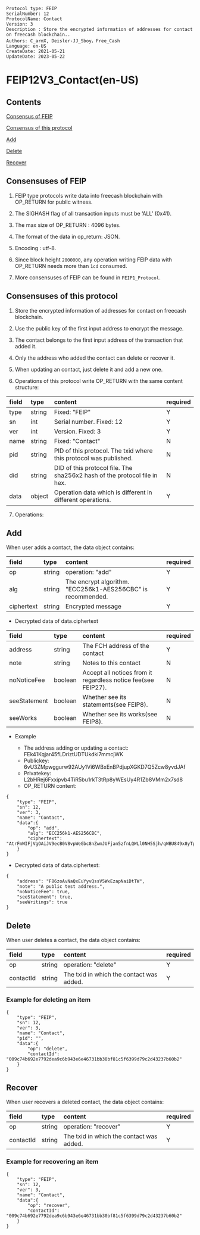 ```
Protocol type: FEIP
SerialNumber: 12
ProtocolName: Contact
Version: 3
Description : Store the encrypted information of addresses for contact on freecash blockchain..
Authors: C_armX, Deisler-JJ_Sboy，Free_Cash
Language: en-US
CreateDate: 2021-05-21
UpdateDate: 2023-05-22
```

# FEIP12V3_Contact(en-US)

## Contents

[Consensus of FEIP](#general-consensus-of-feip)

[Consensus of this protocol](#consensus-of-this-protocol)

[Add](#add)

[Delete](#delete)

[Recover](#recover)

## Consensuses of FEIP

1. FEIP type protocols write data into freecash blockchain with OP_RETURN for public witness.

2. The SIGHASH flag of all transaction inputs must be ‘ALL’ (0x41).

3. The max size of OP_RETURN : 4096 bytes.

4. The format of the data in op_return: JSON.

5. Encoding : utf-8.

6. Since block height `2000000`, any operation writing FEIP data with OP_RETURN needs more than `1cd` consumed.

7. More consensuses of FEIP can be found in `FEIP1_Protocol`.

## Consensuses of this protocol

1. Store the encrypted information of addresses for contact on freecash blockchain.

2. Use the public key of the first input address to encrypt the message. 

3. The contact belongs to the first input address of the transaction that added it.

4. Only the address who added the contact can delete or recover it.

5. When updating an contact, just delete it and add a new one.

6. Operations of this protocol write OP_RETURN with the same content structure:

|field|type|content|required|
|:----|:----|:----|:----|
|type|string|Fixed: "FEIP"|Y|
|sn|int|Serial number. Fixed: 12|Y|
|ver|int|Version. Fixed: 3|Y|
|name|string|Fixed: "Contact"|N|
|pid|string|PID of this protocol. The txid where this protocol was published.|N|
|did|string|DID of this protocol file. The sha256x2 hash of the protocol file in hex.|N|
|data|object|Operation data which is different in different operations. |Y|

7. Operations:

## Add

When user adds a contact, the data object contains:

|field|type|content|required|
|:----|:----|:----|:----|
|op|string|operation: "add"|Y|
|alg|string|The encrypt algorithm. "ECC256k1-AES256CBC" is recommended.|Y|
|ciphertext|string|Encrypted message|Y|

* Decrypted data of data.ciphertext

|field|type|content|required|
|:----|:----|:----|:----|
|address|string|The FCH address of the contact|Y|
|note|string|Notes to this contact|N|
|noNoticeFee|boolean|Accept all notices from it regardless notice fee(see FEIP27).|N|
|seeStatement|boolean|Whether see its statements(see FEIP8).|N|
|seeWorks|boolean|Whether see its works(see FEIP8).|N|

* Example

	- The address adding or updating a contact: FEk41Kqjar45fLDriztUDTUkdki7mmcjWK
	- Publickey: 6vU3ZMpwggurw92AUy1Vi6WBxEnBPdjupXGKD7Q5Zcw8yvdJAf
	- Privatekey: L2bHRej6Fxxipvb4TiR5bu1rkT3tRp8yWEsUy4R1Zb8VMm2x7sd8
	- OP_RETURN content:

```
{
    "type": "FEIP",
    "sn": 12,
    "ver": 3,
    "name": "Contact",
    "data":{
        "op": "add",
        "alg": "ECC256k1-AES256CBC",
        "ciphertext": "AtrFmWIFjVgOAiJV9ecB0V8vpWeGbc8nZwmJUFjan5zfnLQWLl0NH5Sjh/qWBU849x8yTpn7v6V0Hgdm2zuNGk4flfU2wyYBG2sRFlmagSLZNJQ8T/meD3FX3EGXken+bbG9P6MmSWqWZsAqnx/MtIu/ngXy/+TB6UyyvH3/e1rvPzqfrNKpzVRpcfycUFSlHmm4xU15DA/SZu01PYDUI+AR/x2poKftABu7CxQinEp8bWBARYiDkvsplJLl7h+RJDtg5UgZZlAqG03GdgvmDEWkhHDuYrCKbWpoCILeEilW"
    }
}
```
 
   - Decrypted data of data.ciphertext:

```
{
    "address": "F86zoAvNaQxEuYyvQssV5WxEzapNaiDtTW",
    "note": "A public test address.",
    "noNoticeFee": true,
    "seeStatement": true,
    "seeWritings": true
}
```

## Delete

When user deletes a contact, the data object contains:

|field|type|content|required|
|:----|:----|:----|:----|
|op|string|operation: "delete"|Y|
|contactId|string|The txid in which the contact was added.|Y|


### Example for deleting an item
```
{
    "type": "FEIP",
    "sn": 12,
    "ver": 3,
    "name": "Contact",
    "pid": "",
    "data":{
        "op": "delete",
        "contactId": "009c74b692e7792dea9c6b943e6e46731bb30bf81c5f6399d79c2d43237b60b2"
    }
}
```

## Recover

When user recovers a deleted contact, the data object contains:

|field|type|content|required|
|:----|:----|:----|:----|
|op|string|operation: "recover"|Y|
|contactId|string|The txid in which the contact was added.|Y|

### Example for recovering an item
```
{
    "type": "FEIP",
    "sn": 12,
    "ver": 3,
    "name": "Contact",
    "data":{
        "op": "recover",
        "contactId": "009c74b692e7792dea9c6b943e6e46731bb30bf81c5f6399d79c2d43237b60b2"
    }
}
```
